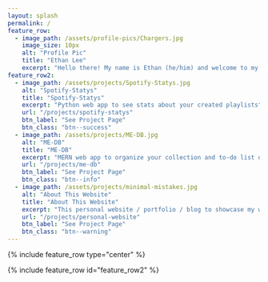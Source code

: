 ```yaml
---
layout: splash
permalink: /
feature_row:
  - image_path: /assets/profile-pics/Chargers.jpg
    image_size: 10px
    alt: "Profile Pic"
    title: "Ethan Lee"
    excerpt: "Hello there! My name is Ethan (he/him) and welcome to my website! I am an individual who is passionate about utilizing technology for all of its creative capabilities. I currently work as an Information Technology Intern for the Los Angeles Chargers and want to pursue a career around sports-data applications."
feature_row2:
  - image_path: /assets/projects/Spotify-Statys.jpg
    alt: "Spotify-Statys"
    title: "Spotify-Statys"
    excerpt: "Python web app to see stats about your created playlists"
    url: "/projects/spotify-statys"
    btn_label: "See Project Page"
    btn_class: "btn--success"
  - image_path: /assets/projects/ME-DB.jpg
    alt: "ME-DB"
    title: "ME-DB"
    excerpt: "MERN web app to organize your collection and to-do list of shows"
    url: "/projects/me-db"
    btn_label: "See Project Page"
    btn_class: "btn--info"
  - image_path: /assets/projects/minimal-mistakes.jpg
    alt: "About This Website"
    title: "About This Website"
    excerpt: "This personal website / portfolio / blog to showcase my work"
    url: "/projects/personal-website"
    btn_label: "See Project Page"
    btn_class: "btn--warning"
---
```


{% include feature_row type="center" %}

{% include feature_row id="feature_row2" %}